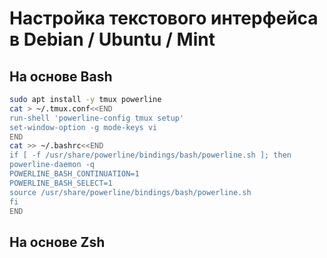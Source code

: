 # Настройка текстового интерфейса в Debian / Ubuntu / Mint

## На основе Bash
```sh
sudo apt install -y tmux powerline
cat > ~/.tmux.conf<<END
run-shell 'powerline-config tmux setup'
set-window-option -g mode-keys vi
END
cat >> ~/.bashrc<<END
if [ -f /usr/share/powerline/bindings/bash/powerline.sh ]; then
powerline-daemon -q
POWERLINE_BASH_CONTINUATION=1
POWERLINE_BASH_SELECT=1
source /usr/share/powerline/bindings/bash/powerline.sh
fi
END

```

## На основе Zsh
```sh

```

